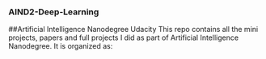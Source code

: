 ### AIND2-Deep-Learning
##Artificial Intelligence Nanodegree Udacity
This repo contains all the mini projects, papers and full projects I did as part of Artificial Intelligence Nanodegree. It is organized as:
